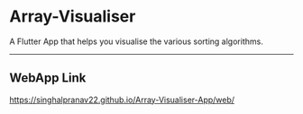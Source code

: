# Array-Visualiser

A Flutter App that helps you visualise the various sorting algorithms.
___

## WebApp Link
 <https://singhalpranav22.github.io/Array-Visualiser-App/web/>
